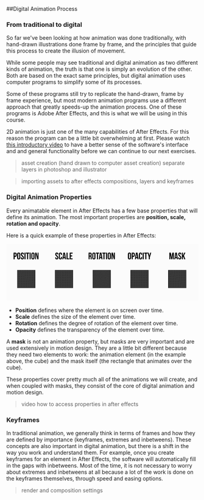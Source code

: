 ##Digital Animation Process

### From traditional to digital

So far we've been looking at how animation was done traditionally, with hand-drawn illustrations done frame by frame, and the principles that guide this process to create the illusion of movement.

While some people may see traditional and digital animation as two different kinds of animation, the truth is that one is simply an evolution of the other. Both are based on the exact same principles, but digital animation uses computer programs to simplify some of its processes.

Some of these programs still try to replicate the hand-drawn, frame by frame experience, but most modern animation programs use a different approach that greatly speeds-up the animation process. One of these programs is Adobe After Effects, and this is what we will be using in this course.

2D animation is just one of the many capabilities of After Effects. For this reason the program can be a little bit overwhelming at first. Please watch [this introductory video](https://helpx.adobe.com/after-effects/how-to/aftereffects-workflow-terminology.html) to have a better sense of the software's interface and and general functionality before we can continue to our next exercises.



>asset creation (hand drawn to computer asset creation)
separate layers in photoshop and illustrator

>importing assets to after effects
compositions, layers and keyframes


### Digital Animation Properties

Every animatable element in After Effects has a few base properties that will define its animation. The most important properties are **position, scale, rotation and opacity**.

Here is a quick example of these properties in After Effects:

![](/assets/unit2/anim_properties.gif)

- **Position** defines where the element is on screen over time.
- **Scale** defines the size of the element over time.
- **Rotation** defines the degree of rotation of the element over time.
- **Opacity** defines the transparency of the element over time.

A **mask** is not an animation property, but masks are very important and are used extensively in motion design. They are a little bit different because they need two elements to work: the animation element (in the example above, the cube) and the mask itself (the rectangle that animates over the cube).

These properties cover pretty much all of the animations we will create, and when coupled with masks, they consist of the core of digital animation and motion design.

> video how to access properties in after effects

### Keyframes

In traditional animation, we generally think in terms of frames and how they are defined by importance (keyframes, extremes and inbetweens). These concepts are also important in digital animation, but there is a shift in the way you work and understand them. For example, once you create keyframes for an element in After Effects, the software will automatically fill in the gaps with inbetweens. Most of the time, it is not necessary to worry about extremes and inbetweens at all because a lot of the work is done on the keyframes themselves, through speed and easing options.


>render and composition settings


